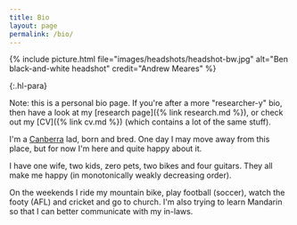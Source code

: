 ```yaml
---
title: Bio
layout: page
permalink: /bio/
---
```


{% include picture.html file="images/headshots/headshot-bw.jpg" alt="Ben black-and-white headshot" credit="Andrew Meares" %}

{:.hl-para}

Note: this is a personal bio page. If you're after a more "researcher-y" bio,
then have a look at my [research page]({% link research.md %}), or check out my
[CV]({% link cv.md %}) (which contains a lot of the same stuff).

I'm a [Canberra](http://en.wikipedia.org/wiki/Canberra) lad, born and bred. One
day I may move away from this place, but for now I'm here and quite happy about
it.

I have one wife, two kids, zero pets, two bikes and four guitars. They all make
me happy (in monotonically weakly decreasing order).

On the weekends I ride my mountain bike, play football (soccer), watch the footy
(AFL) and cricket and go to church. I'm also trying to learn Mandarin so that I
can better communicate with my in-laws.
